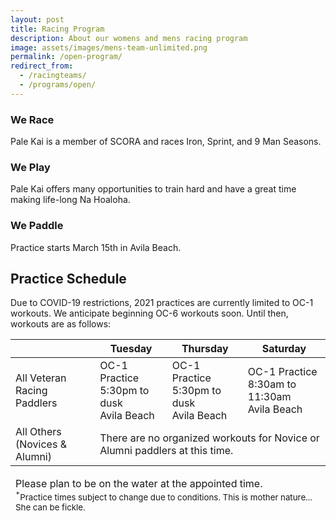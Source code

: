 ```yaml
---
layout: post
title: Racing Program
description: About our womens and mens racing program
image: assets/images/mens-team-unlimited.png
permalink: /open-program/
redirect_from:
  - /racingteams/
  - /programs/open/
---
```


<div class="row">
	<div class="4u 12u$(medium)">
		<h3>We Race</h3>
		<p>Pale Kai is a member of SCORA and races Iron, Sprint, and 9 Man Seasons.</p>
	</div>
	<div class="4u 12u$(medium)">
		<h3>We Play</h3>
		<p>Pale Kai offers many opportunities to train hard and have a great time making life-long Na Hoaloha.</p>
	</div>
	<div class="4u$ 12u$(medium)">
		<h3>We Paddle</h3>
		<p>Practice starts March 15th in Avila Beach.</p>
	</div>
</div>

<h2>Practice Schedule</h2>
<P>Due to COVID-19 restrictions, 2021 practices are currently limited to OC-1 workouts. We anticipate beginning OC-6 workouts soon. Until then, workouts are as follows:
<!--
<p>For this season, Pale Kai Outrigger women's and men's teams will practice 3 days a week with a fourth day of practice for those who wish to race on top teams. It's going to be great year with more blending amongst all our paddlers and lots more time on the water.</p>
-->
<div class="table-wrapper">
	<table>
		<thead>
			<tr>
				<th></th>
				<th>Tuesday</th>
				<th>Thursday</th>
				<th>Saturday</th>
			</tr>
		</thead>
		<tbody>
			<tr>
				<td>All Veteran Racing Paddlers</td>
				<td>
					OC-1 Practice<br/>
					5:30pm to dusk<br/>
                    Avila Beach
				</td>
				<td>
					OC-1 Practice<br/>
					5:30pm to dusk<br/>
                    Avila Beach
				</td>
				<td>
					OC-1 Practice<br/>
					8:30am to 11:30am<br/>
                    Avila Beach
				</td>			
			</tr>
			<tr>
				<td>All Others (Novices & Alumni)</td>
				<td colspan="3">There are no organized workouts for Novice or Alumni paddlers at this time.</td>
			</tr>
<!--
			<tr>
				<td>Novice</td>
				<td>
				</td>
				<td>
					OC 6 Practice<br/>
					5:15pm to dusk
				</td>
				<td>
				</td>
				<td>OC 6 Practice<br/>
					5:15pm to dusk
				</td>
				<td>
					TBD
				</td>			
			</tr>
			<tr>
				<td>Women</td>
				<td>OC 6 Practice<br/>
					5:00pm to dusk
				</td>
				<td>
					OC 1 Practice<sup>*</sup><br/>
					5pm to dusk
				</td>
				<td>OC 6 Practice<br/>
					5:15pm to dusk
				</td>
				<td>
				</td>
				<td>OC 6 Practice<br/>
					8:30am to 11ish
				</td>			
			</tr>
			<tr>
				<td>Men</td>
				<td>
					OC 6 Practice<br/>
					5pm to dusk
				</td>
				<td>
					OC 1 Practice<sup>*</sup><br/>
					5pm to dusk
				</td>
				<td>
				</td>
				<td>
					5pm to dusk
				</td>
				<td>OC 6 Practice<br/>
					8:30am to 11ish
				</td>			
			</tr>
			<tr>
				<td>Alumni</td>
				<td>
				</td>
				<td>OC 6 Practice<br/>
					5:30 pm to dusk
				</td>
				<td>
				</td>
				<td>OC 6 Practice<br/>
					5:30 pm to dusk
				</td>
				<td>
				</td>			
			</tr>
-->
		</tbody>
		<tfoot>
			<tr>
				<td colspan="5">
                    <P>Please plan to be on the water at the appointed time.<BR/>
					<small>
                        <!--<sup>*</sup> OC 1 practice for those wishing to race in top crews.<br/>-->
                        <sup>*</sup>Practice times subject to change due to conditions. This is mother nature... She can be fickle.
                    </small></p>
				</td>
			</tr>
		</tfoot>
	</table>
</div>